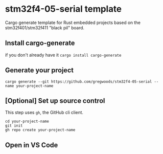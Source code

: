 # stm32f4-05-serial template
Cargo generate template for Rust embedded projects based on the stm32f401/stm32f411 "black pil" board.

## Install cargo-generate
if you don't already have it
```cargo install cargo-generate```

## Generate your project
```
cargo generate --git https://github.com/gregwoods/stm32f4-05-serial --name your-project-name
```

## [Optional] Set up source control
This step uses ```gh```, the GitHub cli client.
```
cd your-project-name
git init
gh repo create your-project-name
```

## Open in VS Code
